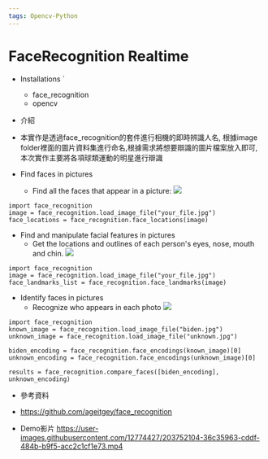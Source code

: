 ```yaml
---
tags: Opencv-Python
---
```

# FaceRecognition Realtime
* Installations    `
    * face_recognition        
    * opencv

* 介紹
* 本實作是透過face_recognition的套件進行相機的即時辨識人名,  根據image folder裡面的圖片資料集進行命名,根據需求將想要辯識的圖片檔案放入即可,本次實作主要將各項球類運動的明星進行辯識

* Find faces in pictures
    * Find all the faces that appear in a picture:
        ![](https://i.imgur.com/yEPocjd.jpg)
        
```
import face_recognition
image = face_recognition.load_image_file("your_file.jpg")
face_locations = face_recognition.face_locations(image)
```

* Find and manipulate facial features in pictures
    * Get the locations and outlines of each person's eyes, nose, mouth and chin.
    ![](https://i.imgur.com/T7ekZPA.jpg)    


```
import face_recognition
image = face_recognition.load_image_file("your_file.jpg")
face_landmarks_list = face_recognition.face_landmarks(image)
```

* Identify faces in pictures
    * Recognize who appears in each photo
    ![](https://i.imgur.com/Lpbin0I.jpg)

```
import face_recognition
known_image = face_recognition.load_image_file("biden.jpg")
unknown_image = face_recognition.load_image_file("unknown.jpg")

biden_encoding = face_recognition.face_encodings(known_image)[0]
unknown_encoding = face_recognition.face_encodings(unknown_image)[0]

results = face_recognition.compare_faces([biden_encoding], unknown_encoding)
```

* 參考資料
* https://github.com/ageitgey/face_recognition


* Demo影片
https://user-images.githubusercontent.com/12774427/203752104-36c35963-cddf-484b-b9f5-acc2c1cf1e73.mp4


